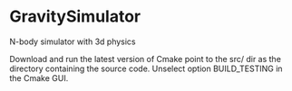 # GravitySimulator
N-body simulator with 3d physics

Download and run the latest version of Cmake point to the src/ dir as the directory containing the source code. Unselect option BUILD_TESTING in the Cmake GUI. 
